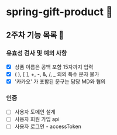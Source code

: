 # spring-gift-product 🎁

## 2주차 기능 목록 📄
### 유효성 검사 및 예외 사항
- [x] 상품 이름은 공백 포함 15자까지 입력
- [x]  ( ), [ ], +, -, &, /, _ 외의 특수 문자 불가
- [x] '카카오' 가 포함된 문구는 담당 MD와 협의

### 인증
- [ ] 사용자 도메인 설계
- [ ] 사용자 회원 가입 api
- [ ] 사용자 로그인 - accessToken 
